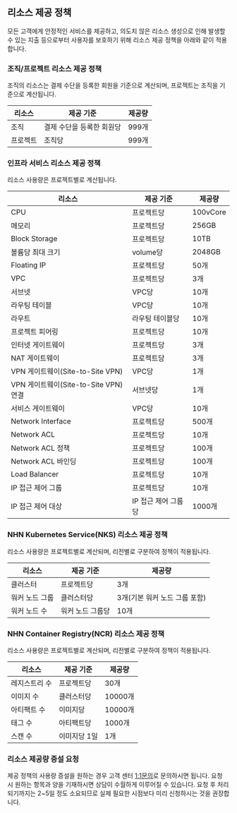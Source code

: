 

## 리소스 제공 정책 
모든 고객에게 안정적인 서비스를 제공하고, 의도치 않은 리소스 생성으로 인해 발생할 수 있는 지출 등으로부터 사용자를 보호하기 위해 리소스 제공 정책을 아래와 같이 적용합니다.

### 조직/프로젝트 리소스 제공 정책
조직의 리소스는 결제 수단을 등록한 회원을 기준으로 계산되며, 프로젝트는 조직을 기준으로 계산됩니다.

|리소스 | 제공 기준 | 제공량 | 
|----|----|----|
|조직	| 결제 수단을 등록한 회원당 | 999개 |
|프로젝트	 | 조직당 | 999개 |

### 인프라 서비스 리소스 제공 정책 
리소스 사용량은 프로젝트별로 계산됩니다.

|리소스 | 제공 기준 | 제공량 | 
|----|----|----|
|CPU	| 프로젝트당 |100vCore|
|메모리	 | 프로젝트당 |256GB|
|Block Storage| 프로젝트당 |10TB|
|볼륨당 최대 크기| volume당 |2048GB|
|Floating IP | 프로젝트당 |50개|
|VPC | 프로젝트당 |3개|
|서브넷 | VPC당 |10개|
|라우팅 테이블 | VPC당 |10개|
|라우트 | 라우팅 테이블당 |10개|
|프로젝트 피어링 | 프로젝트당 |10개|
|인터넷 게이트웨이 | 프로젝트당	|3개|
|NAT 게이트웨이 | 프로젝트당 | 3개 | 
|VPN 게이트웨이(Site-to-Site VPN) | VPC당 | 1개 | 
|VPN 게이트웨이(Site-to-Site VPN) 연결 | 서브넷당 | 1개 | 
|서비스 게이트웨이 | VPC당 | 10개 | 
|Network Interface | 프로젝트당 | 500개 | 
|Network ACL | 프로젝트당 | 10개 | 
|Network ACL 정책 | 프로젝트당 | 100개 | 
|Network ACL 바인딩 | 프로젝트당 | 100개 | 
|Load Balancer | 프로젝트당 |10개|
|IP 접근 제어 그룹	| 프로젝트당   |10개|
|IP 접근 제어 대상 | IP 접근 제어 그룹당	|1000개|

### NHN Kubernetes Service(NKS) 리소스 제공 정책
리소스 사용량은 프로젝트별로 계산되며, 리전별로 구분하여 정책이 적용됩니다.

|리소스 | 제공 기준 | 제공량 | 
|----|----|----|
|클러스터	| 프로젝트당 |3개|
|워커 노드 그룹	 | 클러스터당 |3개(기본 워커 노드 그룹 포함)|
|워커 노드 수	 | 워커 노드 그룹당 |10개|

### NHN Container Registry(NCR) 리소스 제공 정책
리소스 사용량은 프로젝트별로 계산되며, 리전별로 구분하여 정책이 적용됩니다.

|리소스 | 제공 기준 | 제공량 | 
|----|----|----|
| 레지스트리 수 | 프로젝트당 | 30개 |
| 이미지 수 | 클러스터당 | 10000개 |
| 아티팩트 수 | 이미지당 | 10000개 |
| 태그 수 | 아티팩트당 | 1000개 |
| 스캔 수 | 이미지당 1일 | 1개 |

### 리소스 제공량 증설 요청  
제공 정책의 사용량 증설을 원하는 경우 고객 센터 [1:1문의](https://ngsc-nhncloud.com/kr/support/inquiry)로 문의하시면 됩니다. 
요청 시 원하는 항목과 양을 기재하시면 상담이 수월하게 이루어질 수 있습니다. 
요청 후 처리되기까지는 2~5일 정도 소요되므로 실제 필요한 시점보다 미리 신청하시는 것을 권장합니다.
